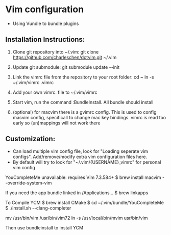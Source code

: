 # Vim configuration

- Using Vundle to bundle plugins

## Installation Instructions:

1.  Clone git repository into ~/.vim:
    git clone https://github.com/charleschen/dotvim.git ~/.vim
2.  Update git submodule: git submodule update --init
3.  Link the vimrc file from the repository to your root folder:
    cd ~
    ln -s ~/.vim/vimrc .vimrc
4.  Add your own vimrc.<username> file to ~/.vim/vimrc
5.  Start vim, run the command :BundleInstall.  All bundle should install

5. (optional) for macvim there is a gvimrc config.  This is used to config macvim config, specificall
    to change mac key bindings.  vimrc is read too early so (un)mappings will not work there

## Customization:

-   Can load multiple vim config file, look for "Loading seperate vim configs".  Add/remove/modify
    extra vim configuration files here.
-   By default will try to look for "~/.vim/{USERNAME}_vimrc" for personal vim config


YouCompleteMe unavailable: requires Vim 7.3.584+
$ brew install macvim --override-system-vim

If you need the app bundle linked in /Applications...
$ brew linkapps

To Compile YCM
$ brew install CMake
$ cd ~/.vim/bundle/YouCompleteMe
$ ./install.sh --clang-completer

mv /usr/bin/vim /usr/bin/vim72
ln -s /usr/local/bin/mvim usr/bin/vim

Then use bundleinstall to install YCM 
